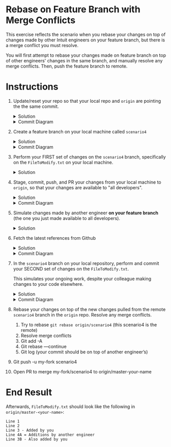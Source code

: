 # Rebase on Feature Branch with Merge Conflicts 

This exercise reflects the scenario when you rebase your changes on top of changes made by other Intuit engineers on your feature branch, but there is a merge conflict you must resolve. 

You will first attempt to rebase your changes made on feature branch on top of other engineers' changes in the same branch, and manually resolve any merge conflicts. Then, push the feature branch to remote. 

# Instructions
1. Update/reset your repo so that your local repo and `origin` are pointing the the same commit.
    <details>
    <summary>Solution</summary>

    Check `git status`, and see the [README --> Cleaning](https://github.intuit.com/Albertasaurus/git-practice/#Cleaning) if there are any uncommitted changes.
    </details>

    <details>
    <summary>Commit Diagram</summary>

    Our local repo and `origin` both point to the existing content in the repo. Verify this is true using the commit logs in `git log` (and also at every step). 

    ```
    Our local repo:
    
    A---B master-your-name


    Remote my-fork:

    <nothing relevent to show>
    
    
    Remote origin:

    A---B master-your-name
    ```
    </details>
1. Create a feature branch on your local machine called `scenario4`
    <details>
    <summary>Solution</summary>
    
    ```console
    $ git checkout -b scenario3
    ```
    </details>

    <details>
    <summary>Commit Diagram</summary>

    ```
    Our local repo:
    
    A---B master-your-name, scenario3


    Remote my-fork:
    
    <nothing relevent to show>
    

    Remote origin:
    
    A---B master-your-name
    ```
    </details>
1. Perform your FIRST set of changes on the `scenario4` branch, specifically on the `FileToModify.txt` on your local machine.
    <details>
    <summary>Solution</summary>

    Open `FileToModify.txt` in the `Scenario_4` folder, and add in a line so that your `FileToModify.txt` should look something like:
    ```
    Line 1
    Line 2
    Line 3A - Added by you
    ```
    </details>
1. Stage, commit, push, and PR your changes from your local machine to `origin`, so that your changes are available to "all developers". 
    <details>
    <summary>Solution</summary>

    1. Stage and commit, and push your changes to `my-fork`
        ```console
        $ git stage -A
        $ git commit -m "added 2 lines"
        $ git push -u my-fork scenario4
        ```
    1. Open a PR to merge your changes from `my-fork` to `origin`
    </details>

    <details>
    <summary>Commit Diagram</summary>

    </details>
1. Simulate changes made by another engineer **on your feature branch** (the one you just made available to all developers).
    <details>
    <summary>Solution</summary>

    1. Go to the `origin` repo on Github, navigate to the `scenario4` branch, and open `FileToModify.txt` in the `Scenario_4` folder (the one you just PR-ed into this repo). 
    1. Add another line to `FileToModify.txt` so that your file now looks like:
        ```
        Line 1
        Line 2
        Line 3 - Added by you 
        Line 4A - Additions by another engineer
        ```
    1. 1. Click "Commit changes"
    </details>

1. Fetch the latest references from Github
    <details>
    <summary>Solution</summary>

    Refresh your local repo's pointers with the command
    ```console
    $ git fetch origin
    ```
    More details about `git fetch` can be found in Step 5 of [Scenario_2](https://github.intuit.com/Albertasaurus/git-practice/tree/master/Scenario_2/#Instructions)
    </details>

    <details>
    <summary>Commit Diagram</summary>
    
    </details>

1. In the `scenario4` branch on your local repository, perform and commit your SECOND set of changes on the `FileToModify.txt`. 

    This simulates your ongoing work, despite your colleague making changes to your code elsewhere. 

    <details>
    <summary>Solution</summary>

    1. On your local machine, open `FileToModify.txt` in the `Scenario_4` folder of your `scenario4` branch, and add in a line so that your `FileToModify.txt` should look something like:
        ```
        Line 1
        Line 2
        Line 3 - Added by you 
        Line 4B - Also added by you 
        ```
    1. Stage and commit your changes
        ```console
        $ git stage -A
        $ git commit -m "added a line to scenario 4"
        ```
    </details>

    <details>
    <summary>Commit Diagram</summary>

    </details>

1. Rebase your changes on top of the new changes pulled from the remote `scenario4` branch in the `origin` repo. Resolve any merge conflicts. 
    1. Try to rebase `git rebase origin/scenario4` (this scenario4 is the remote) 
    2. Resolve merge conflicts 
    3. Git add -A
    4. Git rebase —continue 
    5. Git log (your commit should be on top of another engineer’s) 
6. Git push -u my-fork scenario4
7. Open PR to merge my-fork/scenario4 to origin/master-your-name 

# End Result
Afterwards, `FileToModify.txt` should look like the following in `origin/master-<your-name>`:
```
Line 1
Line 2
Line 3 - Added by you
Line 4A = Additions by another engineer
Line 3B - Also added by you
```